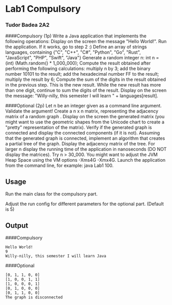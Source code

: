 # Lab1 Compulsory

### Tudor Badea 2A2


####Compulsory (1p)
Write a Java application that implements the following operations:
Display on the screen the message "Hello World!". Run the application. If it works, go to step 2 :)
Define an array of strings languages, containing {"C", "C++", "C#", "Python", "Go", "Rust", "JavaScript", "PHP", "Swift", "Java"}
Generate a random integer n: int n = (int) (Math.random() * 1_000_000);
Compute the result obtained after performing the following calculations:
multiply n by 3;
add the binary number 10101 to the result;
add the hexadecimal number FF to the result;
multiply the result by 6;
Compute the sum of the digits in the result obtained in the previous step. This is the new result. While the new result has more than one digit, continue to sum the digits of the result.
Display on the screen the message: "Willy-nilly, this semester I will learn " + languages[result].

####Optional (2p)
Let n be an integer given as a command line argument. Validate the argument!
Create a n x n matrix, representing the adjacency matrix of a random graph .
Display on the screen the generated matrix (you might want to use the geometric shapes from the Unicode chart to create a "pretty" representation of the matrix).
Verify if the generated graph is connected and display the connected components (if it is not).
Assuming that the generated graph is connected, implement an algorithm that creates a partial tree of the graph. Display the adjacency matrix of the tree.
For larger n display the running time of the application in nanoseconds (DO NOT display the matrices). Try n > 30_000. You might want to adjust the JVM Heap Space using the VM options -Xms4G -Xmx4G.
Launch the application from the command line, for example: java Lab1 100.

## Usage

Run the main class for the compulsory part. 

Adjust the run config for different parameters for the optional part. (Default is 5)

## Output
####Compulsory
```
Hello World!
9
Willy-nilly, this semester I will learn Java
```
####Optional
```
[0, 1, 1, 0, 0]
[1, 0, 0, 1, 1]
[1, 0, 0, 0, 1]
[0, 1, 0, 0, 0]
[0, 1, 1, 0, 0]
The graph is disconnected
```
